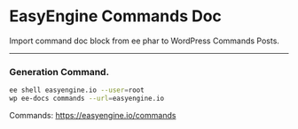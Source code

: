 EasyEngine Commands Doc 
========================

Import command doc block from ee phar to WordPress Commands Posts.

---

### Generation Command.

```bash
ee shell easyengine.io --user=root
wp ee-docs commands --url=easyengine.io
```

Commands: https://easyengine.io/commands
